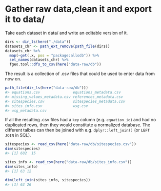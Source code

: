 Gather raw data,clean it and export it to data/
================

Take each dataset in data/ and write an editable version of it.

``` r
dirs <- dir_ls(here("./data"))
datasets_chr <- path_ext_remove(path_file(dirs))
datasets_chr %>% 
  map(~get(.x, pos = "package:allodb")) %>% 
  set_names(datasets_chr) %>% 
  fgeo.tool::dfs_to_csv(here("data-raw/db"))
```

The result is a collection of .csv files that could be used to enter
data from now on.

``` r
path_file(dir_ls(here("data-raw/db")))
#> equations.csv               equations_metadata.csv      
#> missing_values_metadata.csv references_metadata.csv     
#> sitespecies.csv             sitespecies_metadata.csv    
#> sites_info.csv              wsg.csv                     
#> wsg_metadata.csv
```

If all the resulting .csv files had a `key` column (e.g. `equation_id`)
and had no duplicated rows, then they would constitute a normalized
database. The different talbes can then be joined with e.g.
`dplyr::left_join()` (or `LEFT JOIN` in SQL).

``` r
sitespecies <- read_csv(here("data-raw/db/sitespecies.csv"))
dim(sitespecies)
#> [1] 602  15

sites_info <- read_csv(here("data-raw/db/sites_info.csv"))
dim(sites_info)
#> [1] 63 12

dim(left_join(sites_info, sitespecies))
#> [1] 63 26
```
